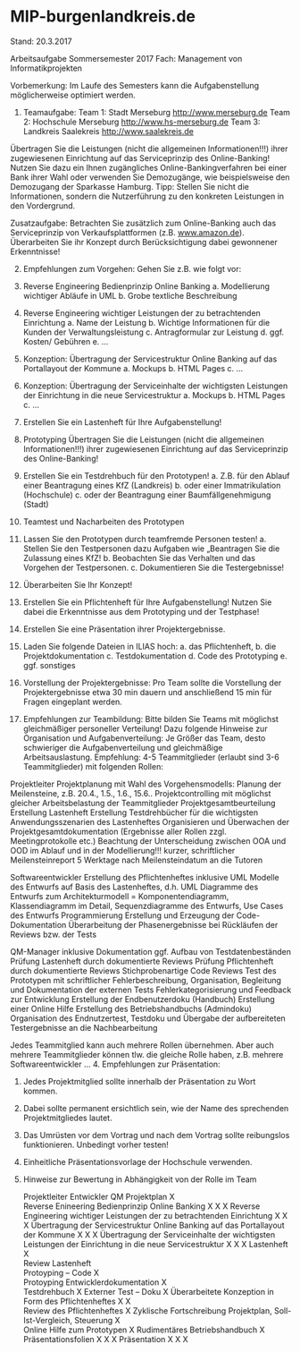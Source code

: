 # MIP-burgenlandkreis.de

Stand: 20.3.2017

Arbeitsaufgabe Sommersemester 2017 
Fach: Management von Informatikprojekten

Vorbemerkung: Im Laufe des Semesters kann die Aufgabenstellung möglicherweise optimiert werden. 
1.	Teamaufgabe:
Team 1: Stadt Merseburg http://www.merseburg.de
Team 2: Hochschule Merseburg http://www.hs-merseburg.de
Team 3: Landkreis Saalekreis http://www.saalekreis.de

Übertragen Sie die Leistungen (nicht die allgemeinen Informationen!!!) ihrer zugewiesenen Einrichtung auf das Serviceprinzip des Online-Banking! Nutzen Sie dazu ein Ihnen zugängliches Online-Bankingverfahren bei einer Bank ihrer Wahl oder verwenden Sie Demozugänge, wie beispielsweise den Demozugang der Sparkasse Hamburg. 
Tipp: Stellen Sie nicht die Informationen, sondern die Nutzerführung zu den konkreten Leistungen in den Vordergrund.

Zusatzaufgabe: Betrachten Sie zusätzlich zum Online-Banking auch das Serviceprinzip von Verkaufsplattformen (z.B. www.amazon.de). Überarbeiten Sie ihr Konzept durch Berücksichtigung dabei gewonnener Erkenntnisse!

2.	Empfehlungen zum Vorgehen:
Gehen Sie z.B. wie folgt vor:
1.	Reverse Engineering Bedienprinzip Online Banking
a.	Modellierung wichtiger Abläufe in UML
b.	Grobe textliche Beschreibung
2.	Reverse Engineering wichtiger Leistungen der zu betrachtenden Einrichtung
a.	Name der Leistung
b.	Wichtige Informationen für die Kunden der Verwaltungsleistung
c.	Antragformular zur Leistung
d.	ggf. Kosten/ Gebühren
e.	…
3.	Konzeption: Übertragung der Servicestruktur Online Banking auf das Portallayout der Kommune
a.	Mockups
b.	HTML Pages
c.	…
4.	Konzeption: Übertragung der Serviceinhalte der wichtigsten Leistungen der Einrichtung in die neue Servicestruktur
a.	Mockups
b.	HTML Pages
c.	…
5.	Erstellen Sie ein Lastenheft für Ihre Aufgabenstellung!
6.	Prototyping
Übertragen Sie die Leistungen (nicht die allgemeinen Informationen!!!) ihrer zugewiesenen Einrichtung auf das Serviceprinzip des Online-Banking!
7.	Erstellen Sie ein Testdrehbuch für den Prototypen!
a.	Z.B. für den Ablauf einer Beantragung eines KfZ (Landkreis)
b.	oder einer Immatrikulation (Hochschule)
c.	oder der Beantragung einer Baumfällgenehmigung (Stadt)
8.	Teamtest und Nacharbeiten des Prototypen
9.	Lassen Sie den Prototypen durch teamfremde Personen testen! 
a.	Stellen Sie den Testpersonen dazu Aufgaben wie „Beantragen Sie die Zulassung eines KfZ!
b.	Beobachten Sie das Verhalten und das Vorgehen der Testpersonen.
c.	Dokumentieren Sie die Testergebnisse!
10.	Überarbeiten Sie Ihr Konzept!
11.	Erstellen Sie ein Pflichtenheft für Ihre Aufgabenstellung! Nutzen Sie dabei die Erkenntnisse aus dem Prototyping und der Testphase!
12.	Erstellen Sie eine Präsentation ihrer Projektergebnisse.
13.	Laden Sie folgende Dateien in ILIAS hoch:
a.	das Pflichtenheft, 
b.	die Projektdokumentation 
c.	Testdokumentation
d.	Code des Prototyping
e.	ggf. sonstiges
14.	Vorstellung der Projektergebnisse:  Pro Team sollte die Vorstellung der Projektergebnisse etwa 30 min dauern und anschließend 15 min für Fragen eingeplant werden.

3.	Empfehlungen zur Teambildung:
Bitte bilden Sie Teams mit möglichst gleichmäßiger personeller Verteilung! Dazu folgende Hinweise zur Organisation und Aufgabenverteilung: Je Größer das Team, desto schwieriger die Aufgabenverteilung und gleichmäßige Arbeitsauslastung.
Empfehlung: 4-5 Teammitglieder (erlaubt sind 3-6 Teammitglieder) mit folgenden Rollen:

Projektleiter	Projektplanung mit Wahl des Vorgehensmodells: Planung der Meilensteine, z.B. 20.4., 1.5., 1.6., 15.6..
Projektcontrolling mit möglichst gleicher Arbeitsbelastung der Teammitglieder
Projektgesamtbeurteilung
Erstellung Lastenheft
Erstellung Testdrehbücher für die wichtigsten Anwendungsszenarien des Lastenheftes
Organisieren und Überwachen der Projektgesamtdokumentation (Ergebnisse aller Rollen zzgl. Meetingprotokolle etc.)
Beachtung der Unterscheidung zwischen OOA und OOD im Ablauf und in der Modellierung!!!
kurzer, schriftlicher Meilensteinreport 5 Werktage nach Meilensteindatum an die Tutoren

Softwareentwickler	Erstellung des Pflichtenheftes inklusive UML Modelle des Entwurfs auf Basis des Lastenheftes, d.h. UML Diagramme des Entwurfs zum Architekturmodell = Komponentendiagramm, Klassendiagramm im Detail, Sequenzdiagramme des Entwurfs, Use Cases des Entwurfs
Programmierung 
Erstellung und Erzeugung der Code-Dokumentation
Überarbeitung der Phasenergebnisse bei Rückläufen der Reviews bzw. der Tests

QM-Manager inklusive Dokumentation	ggf. Aufbau von Testdatenbeständen
Prüfung Lastenheft durch dokumentierte Reviews
Prüfung Pflichtenheft durch dokumentierte Reviews
Stichprobenartige Code Reviews
Test des Prototypen mit schriftlicher Fehlerbeschreibung, 
Organisation, Begleitung und Dokumentation der externen Tests
Fehlerkategorisierung und Feedback zur Entwicklung
Erstellung der Endbenutzerdoku (Handbuch)
Erstellung einer Online Hilfe
Erstellung des Betriebshandbuchs (Admindoku)
Organisation des Endnutzertest, Testdoku und Übergabe der aufbereiteten Testergebnisse an die Nachbearbeitung


Jedes Teammitglied kann auch mehrere Rollen übernehmen. Aber auch mehrere Teammitglieder können tlw. die gleiche Rolle haben, z.B. mehrere Softwareentwickler ...
4.	Empfehlungen zur Präsentation:

1.	Jedes Projektmitglied sollte innerhalb der Präsentation zu Wort kommen. 
2.	Dabei sollte permanent ersichtlich sein, wie der Name des sprechenden Projektmitgliedes lautet.
3.	Das Umrüsten vor dem Vortrag und nach dem Vortrag sollte reibungslos funktionieren. Unbedingt vorher testen!
4.	Einheitliche Präsentationsvorlage der Hochschule verwenden.
 
5.	Hinweise zur Bewertung in Abhängigkeit von der Rolle im Team

	Projektleiter	Entwickler	QM
Projektplan	X		
Reverse Enineering Bedienprinzip Online Banking	X	X	X
Reverse Engineering wichtiger Leistungen der zu betrachtenden Einrichtung	X	X	X
Übertragung der Servicestruktur Online Banking auf das Portallayout der Kommune	X	X	X
Übertragung der Serviceinhalte der wichtigsten Leistungen der Einrichtung in die neue Servicestruktur	X	X	X
Lastenheft	X		
Review Lastenheft			
Protoyping – Code		X	
Protoyping Entwicklerdokumentation		X	
Testdrehbuch			X
Externer Test – Doku			X
Überarbeitete Konzeption in Form des Pflichtenheftes	X	X	
Review des Pflichtenheftes			X
Zyklische Fortschreibung Projektplan, Soll-Ist-Vergleich, Steuerung	X		
Online Hilfe zum Prototypen			X
Rudimentäres Betriebshandbuch			X
Präsentationsfolien	X	X	X
Präsentation	X	X	X



